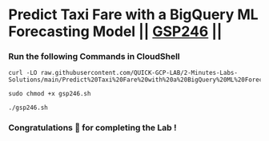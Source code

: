 # Predict Taxi Fare with a BigQuery ML Forecasting Model || [GSP246](https://www.cloudskillsboost.google/focuses/1797?parent=catalog) ||


### Run the following Commands in CloudShell

```
curl -LO raw.githubusercontent.com/QUICK-GCP-LAB/2-Minutes-Labs-Solutions/main/Predict%20Taxi%20Fare%20with%20a%20BigQuery%20ML%20Forecasting%20Model/gsp246.sh

sudo chmod +x gsp246.sh

./gsp246.sh
```

### Congratulations 🎉 for completing the Lab !